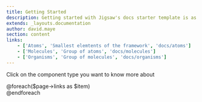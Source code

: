 ```yaml
---
title: Getting Started
description: Getting started with Jigsaw's docs starter template is as easy as 1, 2, 3.
extends: _layouts.documentation
author: david.maye
section: content
links:
    - ['Atoms', 'Smallest elemtents of the framework', 'docs/atoms']
    - ['Molecules', 'Group of atoms', 'docs/molecules']
    - ['Organisms', 'Group of molecules', 'docs/organisms']
---
```


Click on the component type you want to know more about

<div class="row">
@foreach($page->links as $item)
    <div class="col">
            <x-molecules.ti-card :title="$item[0]" :subtitle="$item[1]" variant="auto-size" :url="$page->baseUrl . $item[2]" url_text="Access">
            </x-molecules.ti-card>
    </div>
@endforeach
</div>
